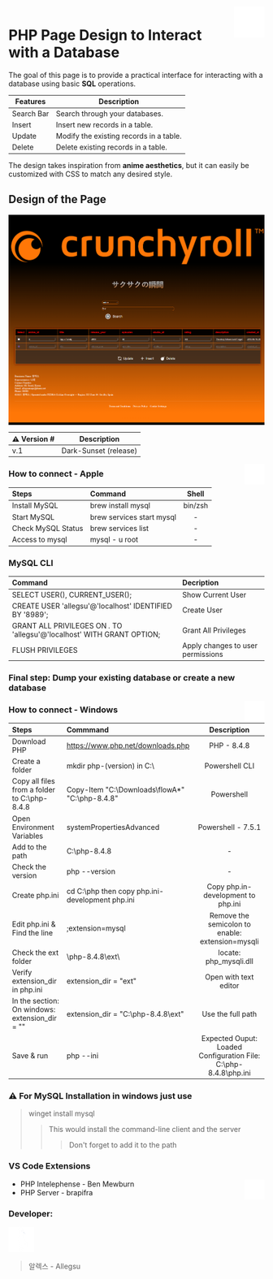 <a href="https://github.com/Allegsu">
    <img src="./images/db.png" alt="db-icon" title="icon" align="right" height="60" />
</a>

# PHP Page Design to Interact with a Database

The goal of this page is to provide a practical interface for interacting with a database using basic <strong>SQL</strong> operations.

| Features | Description |
| --- | --- |
| Search Bar | Search through your databases. |
| Insert | Insert new records in a table. |
| Update | Modify the existing records in a table. |
| Delete | Delete existing records in a table. |

The design takes inspiration from <strong>anime aesthetics</strong>, but it can easily be customized with CSS to match any desired style. 

## Design of the Page

<a>
    <img src="./images/preview_db.png" alt="logo" align="center" width="800"/>
</a>

| ⚠️  Version # | Description |
| --- | --- |
|  v.1  | Dark-Sunset (release) |

<a>
    <img src="./images/apple.png" alt="logo" align="right" width="40"/>
</a>

### How to connect - Apple

| Steps | Command | Shell  |
| :--- |:---| :---:|
| Install MySQL | brew install mysql | bin/zsh |
| Start MySQL | brew services start mysql | - |
| Check MySQL Status | brew services list | - | 
| Access to mysql | mysql - u root | - |

### MySQL CLI 

| Command | Decription |
| :--- | :--- |
| SELECT USER(), CURRENT_USER(); | Show Current User |
| CREATE USER 'allegsu'@'localhost' IDENTIFIED BY '8989'; | Create User  |
| GRANT ALL PRIVILEGES ON *.* TO 'allegsu'@'localhost' WITH GRANT OPTION; | Grant All Privileges |
| FLUSH PRIVILEGES | Apply changes to user permissions |

### Final step:  Dump your existing database or create a new database

<a>
    <img src="./images/windows.png" alt="logo" align="right" width="40"/>
</a>

### How to connect - Windows

| Steps | Commmand | Description |
| :--- | :--- | :---: |
| Download PHP | https://www.php.net/downloads.php | PHP - 8.4.8 |
| Create a folder | mkdir php-(version) in C:\ | Powershell CLI |
| Copy all files from a folder to C:\php-8.4.8 | Copy-Item "C:\Downloads\flowA\*" "C:\php-8.4.8" | Powershell |
| Open Environment Variables |  systemPropertiesAdvanced | Powershell - 7.5.1 | 
| Add to the path | C:\php-8.4.8 | - |
| Check the version | php --version | - | 
| Create php.ini | cd C:\php then copy php.ini-development php.ini | Copy php.in-development to php.ini |
| Edit php.ini & Find the line | ;extension=mysql | Remove the semicolon to enable: extension=mysqli |
| Check the ext folder | \php-8.4.8\ext\ | locate: php_mysqli.dll
| Verify extension_dir in php.ini | extension_dir = "ext" | Open with text editor |
| In the section: On windows: extension_dir = "" | extension_dir = "C:\php-8.4.8\ext" | Use the full path |
| Save & run | php --ini | Expected Ouput: Loaded Configuration File:         C:\php-8.4.8\php.ini |

### ⚠️ For MySQL Installation in windows just use 

> winget install mysql
>> This would install the command-line client and the server 
>>> Don't forget to add it to the path


### VS Code Extensions

<a>
    <img src="./images/vscode.png" alt="logo" align="right" width="40"/>
</a>


- PHP Intelephense - Ben Mewburn
- PHP Server - brapifra


### Developer:

<img src="./images/dev-img.png" alt="dev-logo" width="50"/>

> 알렉스 - Allegsu